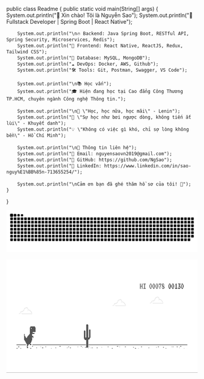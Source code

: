 public class Readme {
    public static void main(String[] args) {
        System.out.println("👋 Xin chào! Tôi là Nguyễn Sao");
        System.out.println("🚀 Fullstack Developer | Spring Boot | React Native");
        
        System.out.println("\n🔥 Backend: Java Spring Boot, RESTful API, Spring Security, Microservices, Redis");
        System.out.println("📱 Frontend: React Native, ReactJS, Redux, Tailwind CSS");
        System.out.println("💾 Database: MySQL, MongoDB");
        System.out.println("☁ DevOps: Docker, AWS, Github");
        System.out.println("🛠 Tools: Git, Postman, Swagger, VS Code");
        
        System.out.println("\n📚 Học vấn");
        System.out.println("🎓 Hiện đang học tại Cao đẳng Công Thương TP.HCM, chuyên ngành Công nghệ Thông tin.");
        
        System.out.println("\n📝 \"Học, học nữa, học mãi\" - Lenin");
        System.out.println("📖 \"Sự học như bơi ngược dòng, không tiến ắt lùi\" - Khuyết danh");
        System.out.println("💡 \"Không có việc gì khó, chỉ sợ lòng không bền\" - Hồ Chí Minh");
        
        System.out.println("\n🌟 Thông tin liên hệ");
        System.out.println("📩 Email: nguyensaovn2019@gmail.com");
        System.out.println("🔗 GitHub: https://github.com/NgSao");
        System.out.println("💼 LinkedIn: https://www.linkedin.com/in/sao-nguy%E1%BB%85n-713655254/");
        
        System.out.println("\nCảm ơn bạn đã ghé thăm hồ sơ của tôi! 🚀");
    }
}

<div align="center">
<picture>
  <source
    media="(prefers-color-scheme: dark)"
    srcset="https://raw.githubusercontent.com/platane/snk/output/github-contribution-grid-snake-dark.svg"
  />
  <source
    media="(prefers-color-scheme: light)"
    srcset="https://raw.githubusercontent.com/platane/snk/output/github-contribution-grid-snake.svg"
  />
  <img
    alt="github contribution grid snake animation"
    src="https://raw.githubusercontent.com/platane/snk/output/github-contribution-grid-snake.svg"
  />
  </div>
<br/>
</picture>
<div align="center">
  <a href="https://chromedino.com" target="_blank">
    <img src="https://github.com/NgSao/NgSao/blob/main/dino.gif" alt="dino game" style="height:300px;">
  </a>
</div>

